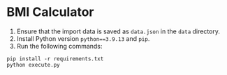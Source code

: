 
# BMI Calculator

1. Ensure that the import data is saved as `data.json` in the `data` directory.
2. Install Python version `python==3.9.13` and `pip`.
3. Run the following commands:

```
pip install -r requirements.txt
python execute.py
```
